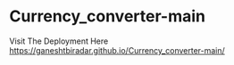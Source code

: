 # Currency_converter-main
Visit The Deployment Here https://ganeshtbiradar.github.io/Currency_converter-main/
